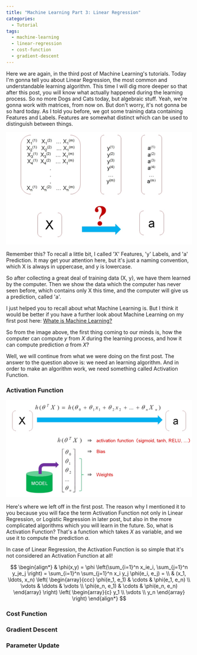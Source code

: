 ```yaml
---
title: "Machine Learning Part 3: Linear Regression"
categories:
  - Tutorial
tags:
  - machine-learning
  - linear-regression
  - cost-function
  - gradient-descent
---
```

<script src="https://cdn.mathjax.org/mathjax/latest/MathJax.js?config=TeX-AMS-MML_HTMLorMML" type="text/javascript"></script>
Here we are again, in the third post of Machine Learning's tutorials. Today I'm gonna tell you about Linear Regression, the most common and understandable learning algorithm. This time I will dig more deeper so that after this post, you will know what actually happened during the learning process. So no more Dogs and Cats today, but algebraic stuff. Yeah, we're gonna work with matrices, from now on. But don't worry, it's not gonna be so hard today.
As I told you before, we got some training data containing Features and Labels. Features are somewhat distinct which can be used to distinguish between things.

![Image_1](/images/tutorials/what-is-machine-learning/5.jpg)

Remember this? To recall a little bit, I called 'X' Features, 'y' Labels, and 'a' Prediction. It may get your attention here, but it's just a naming convention, which X is always in uppercase, and y is lowercase.

So after collecting a great deal of training data (X, y), we have them learned by the computer. Then we show the data which the computer has never seen before, which contains only X this time, and the computer will give us a prediction, called 'a'.

I just helped you to recall about what Machine Learning is. But I think it would be better if you have a further look about Machine Learning on my first post here: [Whate  is Machine Learning?](https://chunml.github.io/ChunML.github.io/tutorial/Machine-Learning-Definition/)

So from the image above, the first thing coming to our minds is, how the computer can compute *y* from *X* during the learning process, and how it can compute prediction *a* from *X*?

Well, we will continue from what we were doing on the first post. The answer to the question above is: we need an learning algorithm. And in order to make an algorithm work, we need something called Activation Function.

### Activation Function

![Image_1](/images/tutorials/what-is-machine-learning/9.jpg)

Here's where we left off in the first post. The reason why I mentioned it to you because you will face the term Activation Function not only in Linear Regression, or Logistic Regression in later post, but also in the more complicated algorithms which you will learn in the future. So, what is Activation Function? That's a function which takes *X* as variable, and we use it to compute the prediction *a*.

In case of Linear Regression, the Activation Function is so simple that it's not considered an Activation Function at all!

$$
\begin{align*}
  & \phi(x,y) = \phi \left(\sum_{i=1}^n x_ie_i, \sum_{j=1}^n y_je_j \right)
  = \sum_{i=1}^n \sum_{j=1}^n x_i y_j \phi(e_i, e_j) = \\
  & (x_1, \ldots, x_n) \left( \begin{array}{ccc}
      \phi(e_1, e_1) & \cdots & \phi(e_1, e_n) \\
      \vdots & \ddots & \vdots \\
      \phi(e_n, e_1) & \cdots & \phi(e_n, e_n)
    \end{array} \right)
  \left( \begin{array}{c}
      y_1 \\
      \vdots \\
      y_n
    \end{array} \right)
\end{align*}
$$

### Cost Function


### Gradient Descent


### Parameter Update
